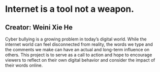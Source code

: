 # Internet is a tool not a weapon.
## Creator: Weini Xie He

Cyber bullying is a growing problem in today’s digital world. While the internet world can feel disconnected from reality, the words we type and the comments we make can have an actual and long-term influence on others. This project is to serve as a call to action and hope to encourage viewers to reflect on their own digital behavior and consider the impact of their words online. 